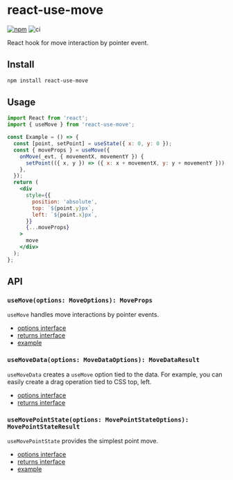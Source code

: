 # react-use-move

[![npm](https://img.shields.io/npm/v/react-use-move)](https://npmjs.com/package/react-use-move)
![ci](https://github.com/ofk/react-use-move/actions/workflows/ci.yml/badge.svg)

React hook for move interaction by pointer event.

## Install

```sh
npm install react-use-move
```

## Usage

```jsx
import React from 'react';
import { useMove } from 'react-use-move';

const Example = () => {
  const [point, setPoint] = useState({ x: 0, y: 0 });
  const { moveProps } = useMove({
    onMove(_evt, { movementX, movementY }) {
      setPoint(({ x, y }) => ({ x: x + movementX, y: y + movementY }));
    },
  });
  return (
    <div
      style={{
        position: 'absolute',
        top: `${point.y}px`,
        left: `${point.x}px`,
      }}
      {...moveProps}
    >
      move
    </div>
  );
};
```

## API

### `useMove(options: MoveOptions): MoveProps`

`useMove` handles move interactions by pointer events.

- [options interface](src/useMove.ts#:~:text=interface%20MoveOptions)
- [returns interface](src/useMove.ts#:~:text=interface%20MoveResult)
- [example](examples/components/UseMoveExamples.tsx)

### `useMoveData(options: MoveDataOptions): MoveDataResult`

`useMoveData` creates a `useMove` option tied to the data. For example, you can easily create a drag operation tied to CSS top, left.

- [options interface](src/useMoveData.ts#:~:text=interface%20MoveDataOptions)
- [returns interface](src/useMoveData.ts#:~:text=interface%20MoveDataResult)

### `useMovePointState(options: MovePointStateOptions): MovePointStateResult`

`useMovePointState` provides the simplest point move.

- [options interface](src/useMovePointState.ts#:~:text=interface%20MovePointStateOptions)
- [returns interface](src/useMovePointState.ts#:~:text=interface%20MovePointStateResult)
- [example](examples/components/UseMovePointStateExamples.tsx)
